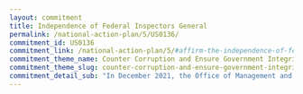 ```yaml
---
layout: commitment
title: Independence of Federal Inspectors General
permalink: /national-action-plan/5/US0136/
commitment_id: US0136
commitment_link: /national-action-plan/5/#affirm-the-independence-of-federal-inspectors-general
commitment_theme_name: Counter Corruption and Ensure Government Integrity and Accountability to the Public
commitment_theme_slug: counter-corruption-and-ensure-government-integrity-and-accountability-to-the-public
commitment_detail_sub: "In December 2021, the Office of Management and Budget (OMB) released guidance to Federal agencies and departments, calling on agency heads to establish productive and cooperative relationships with agency IGs. The Biden-Harris Administration commits to ongoing implementation of the December 2021 guidance."
---
```


